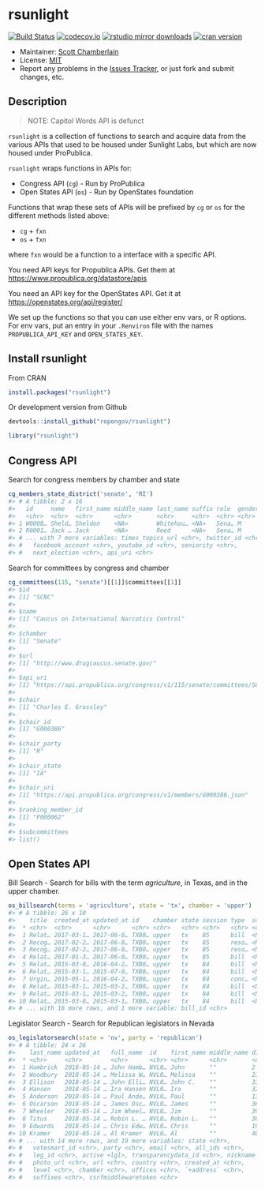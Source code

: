 rsunlight
======



[![Build Status](https://travis-ci.org/rOpenGov/rsunlight.svg?branch=master)](https://travis-ci.org/rOpenGov/rsunlight)
[![codecov.io](https://codecov.io/github/rOpenGov/rsunlight/coverage.svg?branch=master)](https://codecov.io/github/rOpenGov/rsunlight?branch=master)
[![rstudio mirror downloads](http://cranlogs.r-pkg.org/badges/grand-total/rsunlight)](https://github.com/metacran/cranlogs.app)
[![cran version](http://www.r-pkg.org/badges/version/rsunlight)](https://cran.r-project.org/package=rsunlight)


+ Maintainer: [Scott Chamberlain](https://github.com/sckott/)
+ License: [MIT](http://opensource.org/licenses/MIT)
+ Report any problems in the [Issues Tracker](https://github.com/ropengov/rsunlight/issues), or just fork and submit changes, etc.


## Description

> NOTE: Capitol Words API is defunct

`rsunlight` is a collection of functions to search and acquire data from the various APIs that used to be housed under Sunlight Labs, but which are now housed under ProPublica.

`rsunlight` wraps functions in APIs for:

* Congress API (`cg`) - Run by ProPublica
* Open States API (`os`) - Run by OpenStates foundation

Functions that wrap these sets of APIs will be prefixed by `cg` or `os` for the different methods listed above:

* `cg` + `fxn`
* `os` + `fxn`

where `fxn` would be a function to a interface with a specific API.


You need API keys for Propublica APIs. Get them at
<https://www.propublica.org/datastore/apis>

You need an API key for the OpenStates API. Get it at
<https://openstates.org/api/register/>


We set up the functions so that you can use either env vars, or R options.
For env vars, put an entry in your `.Renviron` file with the names
`PROPUBLICA_API_KEY` and `OPEN_STATES_KEY`.

## Install rsunlight

From CRAN


```r
install.packages("rsunlight")
```

Or development version from Github


```r
devtools::install_github("ropengov/rsunlight")
```


```r
library("rsunlight")
```

## Congress API

Search for congress members by chamber and state


```r
cg_members_state_district('senate', 'RI')
#> # A tibble: 2 x 16
#>   id     name   first_name middle_name last_name suffix role  gender party
#>   <chr>  <chr>  <chr>      <chr>       <chr>     <chr>  <chr> <chr>  <chr>
#> 1 W0008… Sheld… Sheldon    <NA>        Whitehou… <NA>   Sena… M      D    
#> 2 R0001… Jack … Jack       <NA>        Reed      <NA>   Sena… M      D    
#> # ... with 7 more variables: times_topics_url <chr>, twitter_id <chr>,
#> #   facebook_account <chr>, youtube_id <chr>, seniority <chr>,
#> #   next_election <chr>, api_uri <chr>
```

Search for committees by congress and chamber


```r
cg_committees(115, "senate")[[1]]$committees[[1]]
#> $id
#> [1] "SCNC"
#> 
#> $name
#> [1] "Caucus on International Narcotics Control"
#> 
#> $chamber
#> [1] "Senate"
#> 
#> $url
#> [1] "http://www.drugcaucus.senate.gov/"
#> 
#> $api_uri
#> [1] "https://api.propublica.org/congress/v1/115/senate/committees/SCNC.json"
#> 
#> $chair
#> [1] "Charles E. Grassley"
#> 
#> $chair_id
#> [1] "G000386"
#> 
#> $chair_party
#> [1] "R"
#> 
#> $chair_state
#> [1] "IA"
#> 
#> $chair_uri
#> [1] "https://api.propublica.org/congress/v1/members/G000386.json"
#> 
#> $ranking_member_id
#> [1] "F000062"
#> 
#> $subcommittees
#> list()
```

## Open States API

Bill Search - Search for bills with the term _agriculture_, in Texas, and in the upper chamber.


```r
os_billsearch(terms = 'agriculture', state = 'tx', chamber = 'upper')
#> # A tibble: 26 x 10
#>    title  created_at updated_at id    chamber state session type  subjects
#>  * <chr>  <chr>      <chr>      <chr> <chr>   <chr> <chr>   <chr> <chr>   
#>  1 Relat… 2017-03-1… 2017-06-0… TXB0… upper   tx    85      bill  <NA>    
#>  2 Recog… 2017-02-2… 2017-06-0… TXB0… upper   tx    85      reso… <NA>    
#>  3 Recog… 2017-02-2… 2017-06-0… TXB0… upper   tx    85      reso… <NA>    
#>  4 Relat… 2017-01-3… 2017-06-0… TXB0… upper   tx    85      bill  <NA>    
#>  5 Relat… 2015-03-0… 2016-04-2… TXB0… upper   tx    84      bill  <NA>    
#>  6 Relat… 2015-03-1… 2015-07-0… TXB0… upper   tx    84      bill  <NA>    
#>  7 Urgin… 2015-05-1… 2016-04-2… TXB0… upper   tx    84      conc… <NA>    
#>  8 Relat… 2015-03-1… 2015-03-2… TXB0… upper   tx    84      bill  <NA>    
#>  9 Relat… 2015-03-1… 2015-03-2… TXB0… upper   tx    84      bill  <NA>    
#> 10 Relat… 2015-03-0… 2015-03-1… TXB0… upper   tx    84      bill  <NA>    
#> # ... with 16 more rows, and 1 more variable: bill_id <chr>
```

Legislator Search - Search for Republican legislators in Nevada


```r
os_legislatorsearch(state = 'nv', party = 'republican')
#> # A tibble: 24 x 26
#>    last_name updated_at   full_name  id    first_name middle_name district
#>  * <chr>     <chr>        <chr>      <chr> <chr>      <chr>       <chr>   
#>  1 Hambrick  2018-05-14 … John Hamb… NVL0… John       ""          2       
#>  2 Woodbury  2018-05-14 … Melissa W… NVL0… Melissa    ""          23      
#>  3 Ellison   2018-05-14 … John Elli… NVL0… John C.    ""          33      
#>  4 Hansen    2018-05-14 … Ira Hansen NVL0… Ira        ""          32      
#>  5 Anderson  2018-05-14 … Paul Ande… NVL0… Paul       ""          13      
#>  6 Oscarson  2018-05-14 … James Osc… NVL0… James      ""          36      
#>  7 Wheeler   2018-05-14 … Jim Wheel… NVL0… Jim        ""          39      
#>  8 Titus     2018-05-14 … Robin L. … NVL0… Robin L.   ""          38      
#>  9 Edwards   2018-05-14 … Chris Edw… NVL0… Chris      ""          19      
#> 10 Kramer    2018-05-14 … Al Kramer  NVL0… Al         ""          40      
#> # ... with 14 more rows, and 19 more variables: state <chr>,
#> #   votesmart_id <chr>, party <chr>, email <chr>, all_ids <chr>,
#> #   leg_id <chr>, active <lgl>, transparencydata_id <chr>, nickname <chr>,
#> #   photo_url <chr>, url <chr>, country <chr>, created_at <chr>,
#> #   level <chr>, chamber <chr>, offices <chr>, `+address` <chr>,
#> #   suffixes <chr>, csrfmiddlewaretoken <chr>
```

